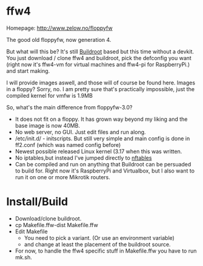 ffw4
====

Homepage: http://www.zelow.no/floppyfw

The good old floppyfw, now generation 4.

But what will this be? It's still <a href="http://buildroot.org">Buildroot</a> based but this time without a devkit. You just download / clone ffw4 and buildroot, pick the defconfig you want (right now it's ffw4-vm for virtual machines and ffw4-pi for RaspberryPi.) and start making.

I will provide images aswell, and those will of course be found here. Images in a floppy? Sorry, no. I am pretty sure that's practically impossible, just the compiled kernel for vmfw is 1.9MB

So, what's the main difference from floppyfw-3.0?

 * It does not fit on a floppy. It has grown way beyond my liking and the base image is now 40MB.
 * No web server, no GUI. Just edit files and run along.
 * /etc/init.d/ - initscripts. But still very simple and main config is done in ff2.conf (which was named config before)
 * Newest possible released Linux kernel (3.17 when this was written.
 * No iptables,but instead I've jumped directly to <a href="http://www.netfilter.org/projects/nftables/index.html">nftables</a>
 * Can be compiled and run on anything that Buildroot can be persuaded to build for. Right now it's RaspberryPi and Virtualbox, but I also want to run it on one or more Mikrotik routers.

Install/Build
=============

 * Download/clone buildroot.
 * cp Makefile.ffw-dist Makefile.ffw
 * Edit Makefile 
    * You need to pick a variant. (Or use an environment variable)
    * and change at least the placement of the buildroot source.
 * For now, to handle the ffw4 specific stuff in Makefile.ffw you have to run mk.sh.


